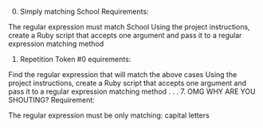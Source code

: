 0. Simply matching School
Requirements:

The regular expression must match School
Using the project instructions, create a Ruby script that accepts one argument and pass it to a regular expression matching method
1. Repetition Token #0
equirements:

Find the regular expression that will match the above cases
Using the project instructions, create a Ruby script that accepts one argument and pass it to a regular expression matching method
.
.
.
7. OMG WHY ARE YOU SHOUTING?
Requirement:

The regular expression must be only matching: capital letters
